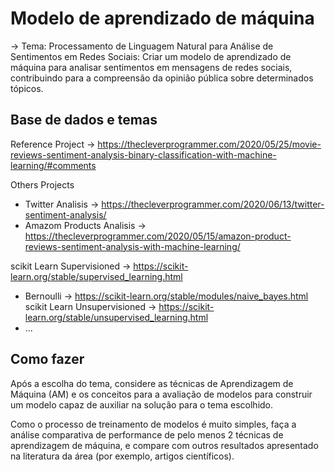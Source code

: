 # Modelo de aprendizado de máquina

-> Tema: Processamento de Linguagem Natural para Análise de Sentimentos em Redes 
Sociais: Criar um modelo de aprendizado de máquina para analisar sentimentos em
mensagens de redes sociais, contribuindo para a compreensão da opinião pública
sobre determinados tópicos.

## Base de dados e temas

Reference Project -> https://thecleverprogrammer.com/2020/05/25/movie-reviews-sentiment-analysis-binary-classification-with-machine-learning/#comments

Others Projects 
 - Twitter Analisis -> https://thecleverprogrammer.com/2020/06/13/twitter-sentiment-analysis/
 - Amazom Products Analisis -> https://thecleverprogrammer.com/2020/05/15/amazon-product-reviews-sentiment-analysis-with-machine-learning/

scikit Learn Supervisioned -> https://scikit-learn.org/stable/supervised_learning.html
 - Bernoulli -> https://scikit-learn.org/stable/modules/naive_bayes.html
scikit Learn Unsupervisioned -> https://scikit-learn.org/stable/unsupervised_learning.html
 - ...

## Como fazer

Após a escolha do tema, considere as técnicas de Aprendizagem de Máquina (AM) e os
conceitos para a avaliação de modelos para construir um modelo capaz de auxiliar na solução
para o tema escolhido.

Como o processo de treinamento de modelos é muito simples, faça a análise comparativa de
performance de pelo menos 2 técnicas de aprendizagem de máquina, e compare com outros
resultados apresentado na literatura da área (por exemplo, artigos científicos).